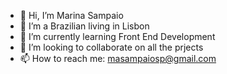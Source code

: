 - 👋 Hi, I’m Marina Sampaio
- 👀 I’m a Brazilian living in Lisbon 
- 🌱 I’m currently learning Front End Development
- 💞️ I’m looking to collaborate on all the prjects 
- 📫 How to reach me: masampaiosp@gmail.com

